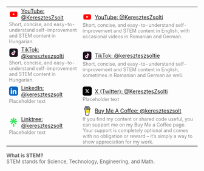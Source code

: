 <table style="width: 100%; border: 0;">
  <tr>
    <td>
      <div style="display: flex; flex-direction: column; align-items: flex-start;">
        <div style="display: flex; align-items: center;">
          <img src="icons/youtube-color-icon.png" alt="YouTube Icon" style="margin-right: 8px;" />
          <a href="https://www.youtube.com/@KeresztesZsolt">YouTube: @KeresztesZsolt</a>
        </div>
        <div style="font-size: 0.9em; color: #888; margin-top: 2px;">Short, concise, and easy-to-understand self-improvement and STEM content in Hungarian.</div>
      </div>
    </td>
    <td>
      <div style="display: flex; flex-direction: column; align-items: flex-start;">
        <div style="display: flex; align-items: center;">
          <img src="icons/youtube-color-icon.png" alt="YouTube Icon" style="margin-right: 8px;" />
          <a href="https://www.youtube.com/@KeresztesZsolti">YouTube: @KeresztesZsolti</a>
        </div>
        <div style="font-size: 0.9em; color: #888; margin-top: 2px;">Short, concise, and easy-to-understand self-improvement and STEM content in English, with occasional videos in Romanian and German.</div>
      </div>
    </td>
  </tr>
  <tr>
    <td>
      <div style="display: flex; flex-direction: column; align-items: flex-start;">
        <div style="display: flex; align-items: center;">
          <img src="icons/tiktok-square-color-icon.png" alt="TikTok Icon" style="margin-right: 8px;" />
          <a href="https://www.tiktok.com/@kereszteszsolti">TikTok: @kereszteszsolti</a>
        </div>
        <div style="font-size: 0.9em; color: #888; margin-top: 2px;">Short, concise, and easy-to-understand self-improvement and STEM content in Hungarian.</div>
      </div>
    </td>
    <td>
      <div style="display: flex; flex-direction: column; align-items: flex-start;">
        <div style="display: flex; align-items: center;">
          <img src="icons/tiktok-square-color-icon.png" alt="TikTok Icon" style="margin-right: 8px;" />
          <a href="https://www.tiktok.com/@kereszteszsoltie">TikTok: @kereszteszsoltie</a>
        </div>
        <div style="font-size: 0.9em; color: #888; margin-top: 2px;">Short, concise, and easy-to-understand self-improvement and STEM content in English, sometimes in Romanian and German as well.</div>
      </div>
    </td>
  </tr>
  <tr>
    <td>
      <div style="display: flex; flex-direction: column; align-items: flex-start;">
        <div style="display: flex; align-items: center;">
          <img src="icons/linkedin-app-icon.png" alt="LinkedIn Icon" style="margin-right: 8px;" />
          <a href="https://www.linkedin.com/in/kereszteszsolt">LinkedIn: @kereszteszsolt</a>
        </div>
        <div style="font-size: 0.9em; color: #888; margin-top: 2px;">Placeholder text</div>
      </div>
    </td>
    <td>
      <div style="display: flex; flex-direction: column; align-items: flex-start;">
        <div style="display: flex; align-items: center;">
          <img src="icons/x-social-media-logo-icon.png" alt="X (Twitter) Icon" style="margin-right: 8px;" />
          <a href="https://x.com/KeresztesZsolti">X (Twitter): @KeresztesZsolti</a>
        </div>
        <div style="font-size: 0.9em; color: #888; margin-top: 2px;">Placeholder text</div>
      </div>
    </td>
  </tr>
  <tr>
    <td>
      <div style="display: flex; flex-direction: column; align-items: flex-start;">
        <div style="display: flex; align-items: center;">
          <img src="icons/linktree-logo-icon.png" alt="Linktree Icon" style="margin-right: 8px;" />
          <a href="https://linktr.ee/kereszteszsolt">Linktree: @kereszteszsolt</a>
        </div>
        <div style="font-size: 0.9em; color: #888; margin-top: 2px;">Placeholder text</div>
      </div>
    </td>
    <td>
      <div style="display: flex; flex-direction: column; align-items: flex-start;">
        <div style="display: flex; align-items: center;">
          <img src="icons/buy-me-coffee-icon.png" alt="Buy Me A Coffee Icon" style="margin-right: 8px;" />
          <a href="https://www.buymeacoffee.com/kereszteszsolt">Buy Me A Coffee: @kereszteszsolt</a>
        </div>
        <div style="font-size: 0.9em; color: #888; margin-top: 2px;">If you find my content or shared code useful, you can support me on my Buy Me a Coffee page. Your support is completely optional and comes with no obligation or reward – it’s simply a way to show appreciation for my work.</div>
      </div>
    </td>
  </tr>
</table>

<p style="font-size: 0.95em; color: #666; margin-top: 16px;"><strong>What is STEM?</strong><br />
STEM stands for Science, Technology, Engineering, and Math.</p>
